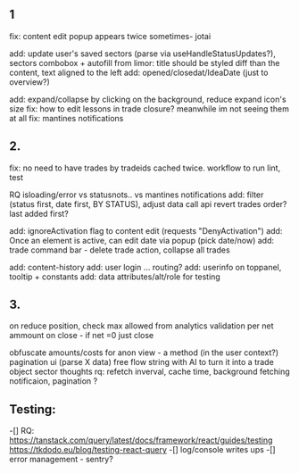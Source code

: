 ## 1

fix: content edit popup appears twice sometimes- jotai

add: update user's saved sectors (parse via useHandleStatusUpdates?), sectors combobox + autofill
from limor: title should be styled diff than the content, text aligned to the left
add: opened/closedat/IdeaDate (just to overview?)

add: expand/collapse by clicking on the background, reduce expand icon's size
fix: how to edit lessons in trade closure? meanwhile im not seeing them at all
fix: mantines notifications

## 2.

fix: no need to have trades by tradeids cached twice.
workflow to run lint, test

RQ isloading/error vs statusnots.. vs mantines notifications
add: filter (status first, date first, BY STATUS), adjust data call api
revert trades order? last added first?

add: ignoreActivation flag to content edit (requests "DenyActivation")
add: Once an element is active, can edit date via popup (pick date/now)
add: trade command bar - delete trade action, collapse all trades

add: content-history
add: user login ... routing?
add: userinfo on toppanel, tooltip + constants
add: data attributes/alt/role for testing

## 3.

on reduce position, check max allowed from analytics
validation per net ammount on close - if net =0 just close

obfuscate amounts/costs for anon view - a method (in the user context?)
pagination ui (parse X data)
free flow string with AI to turn it into a trade object
sector thoughts
rq: refetch inverval, cache time, background fetching notificaion, pagination ?

## Testing:

-[] RQ: https://tanstack.com/query/latest/docs/framework/react/guides/testing
https://tkdodo.eu/blog/testing-react-query
-[] log/console writes ups
-[] error management - sentry?
